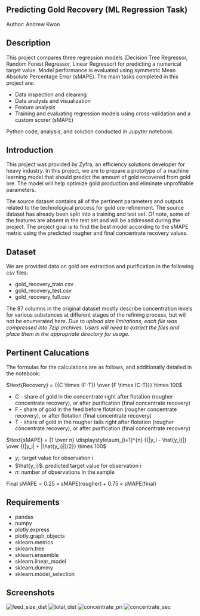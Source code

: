 ## Predicting Gold Recovery (ML Regression Task)
Author: Andrew Kwon

## Description
This project compares three regression models (Decision Tree Regressor, Random Forest Regressor, Linear Regressor) for predicting a numerical target value. Model performance is evaluated using symmetric Mean Absolute Percentage Error (sMAPE). The main tasks completed in this project are:
- Data inspection and cleaning
- Data analysis and visualization
- Feature analysis
- Training and evaluating regression models using cross-validation and a custom scorer (sMAPE)

Python code, analysis, and solution conducted in Jupyter notebook.

## Introduction
This project was provided by Zyfra, an efficiency solutions developer for heavy industry. In this project, we are to prepare a prototype of a machine learning model that should predict the amount of gold recovered from gold ore. The model will help optimize gold production and eliminate unprofitable parameters. 

The source dataset contains all of the pertinent parameters and outputs related to the technological process for gold ore refinement. The source dataset has already been split into a training and test set. Of note, some of the features are absent in the test set and will be addressed during the project. The project goal is to find the best model according to the sMAPE metric using the predicted rougher and final concentrate recovery values.

## Dataset
We are provided data on gold ore extraction and purification in the following csv files:
- gold_recovery_train.csv
- gold_recovery_test.csv
- gold_recovery_full.csv

The 87 columns in the original dataset mostly describe concentration levels for various substances at different stages of the refining process, but will not be enumerated here. *Due to upload size limitations, each file was compressed into 7zip archives. Users will need to extract the files and place them in the appropriate directory for usage.*

## Pertinent Calucations
The formulas for the calculations are as follows, and additionally detailed in the notebook:

$\text{Recovery} = {{C \times (F-T)} \over {F \times (C-T)}} \times 100$
- C - share of gold in the concentrate right after flotation (rougher concentrate recovery), or after purification (final concentrate recovery)
- F - share of gold in the feed before flotation (rougher concentrate recovery), or after flotation (final concentrate recovery)
- T - share of gold in the rougher tails right after flotation (rougher concentrate recovery), or after purification (final concentrate recovery)

$\text{sMAPE} = {1 \over n} \displaystyle\sum_{i=1}^{n} {{|y_i - \hat{y_i}|} \over {(|y_i| + |\hat{y_i}|)/2}} \times 100$
- $y_i$: target value for observation $i$
- $\hat{y_i}$: predicted target value for observation $i$
- $n$: number of observations in the sample

$\text{Final sMAPE} = 0.25 \times \text{sMAPE(rougher)} + 0.75 \times \text{sMAPE(final)}$

## Requirements
- pandas
- numpy
- plotly.express
- plotly.graph_objects
- sklearn.metrics
- sklearn.tree
- sklearn.ensemble
- sklearn.linear_model
- sklearn.dummy
- sklearn.model_selection

## Screenshots
![feed_size_dist](https://github.com/adkwn1/predict_gold_recovery/assets/119823114/6799b490-f238-4f01-a289-9a747ba5f667)
![total_dist](https://github.com/adkwn1/predict_gold_recovery/assets/119823114/d9ec4553-14f7-475d-b1e5-2051660467bd)
![concentrate_pri](https://github.com/adkwn1/predict_gold_recovery/assets/119823114/6fff90d7-9755-434a-b39a-169f924b6965)
![concentrate_sec](https://github.com/adkwn1/predict_gold_recovery/assets/119823114/058cfc4d-e93b-4225-adfe-66bc12625c7e)



